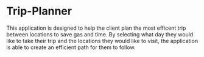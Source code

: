 # Trip-Planner
This application is designed to help the client plan the most efficent trip between locations to save gas and time.
By selecting what day they would like to take their trip and the locations they would like to visit,
the application is able to create an efficient path for them to follow.
